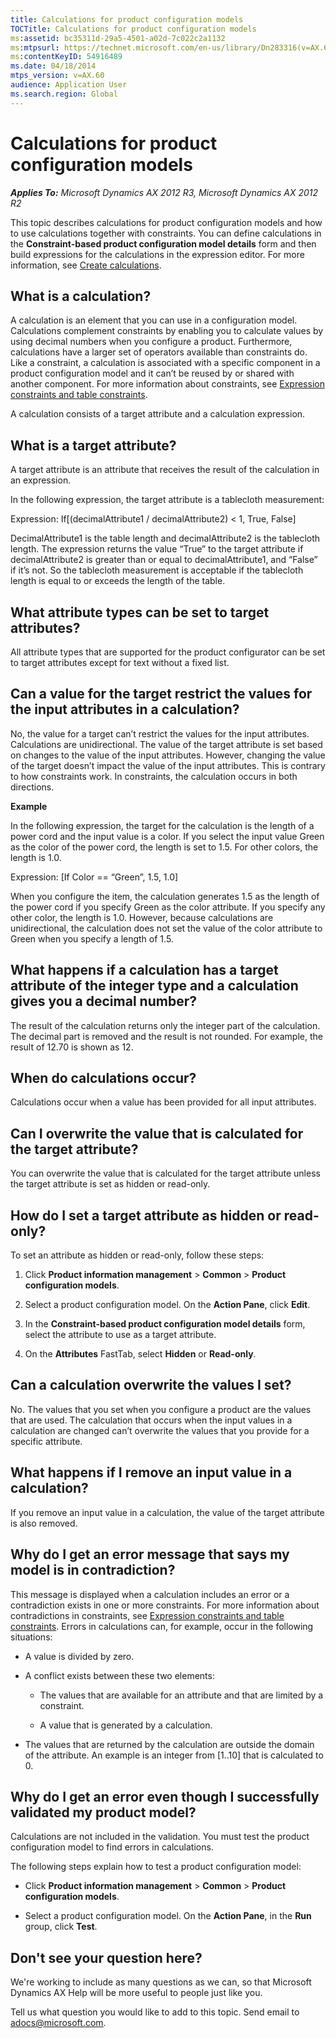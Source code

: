 ```yaml
---
title: Calculations for product configuration models
TOCTitle: Calculations for product configuration models
ms:assetid: bc35311d-29a5-4501-a02d-7c022c2a1132
ms:mtpsurl: https://technet.microsoft.com/en-us/library/Dn283316(v=AX.60)
ms:contentKeyID: 54916489
ms.date: 04/18/2014
mtps_version: v=AX.60
audience: Application User
ms.search.region: Global
---
```


# Calculations for product configuration models 


_**Applies To:** Microsoft Dynamics AX 2012 R3, Microsoft Dynamics AX 2012 R2_

This topic describes calculations for product configuration models and how to use calculations together with constraints. You can define calculations in the **Constraint-based product configuration model details** form and then build expressions for the calculations in the expression editor. For more information, see [Create calculations](create-calculations.md).

## What is a calculation?

A calculation is an element that you can use in a configuration model. Calculations complement constraints by enabling you to calculate values by using decimal numbers when you configure a product. Furthermore, calculations have a larger set of operators available than constraints do. Like a constraint, a calculation is associated with a specific component in a product configuration model and it can’t be reused by or shared with another component. For more information about constraints, see [Expression constraints and table constraints](expression-constraints-and-table-constraints.md).

A calculation consists of a target attribute and a calculation expression.

## What is a target attribute?

A target attribute is an attribute that receives the result of the calculation in an expression.

In the following expression, the target attribute is a tablecloth measurement:

Expression: If\[(decimalAttribute1 / decimalAttribute2) \< 1, True, False\]

DecimalAttribute1 is the table length and decimalAttribute2 is the tablecloth length. The expression returns the value “True” to the target attribute if decimalAttribute2 is greater than or equal to decimalAttribute1, and “False” if it’s not. So the tablecloth measurement is acceptable if the tablecloth length is equal to or exceeds the length of the table.

## What attribute types can be set to target attributes?

All attribute types that are supported for the product configurator can be set to target attributes except for text without a fixed list.

## Can a value for the target restrict the values for the input attributes in a calculation?

No, the value for a target can’t restrict the values for the input attributes. Calculations are unidirectional. The value of the target attribute is set based on changes to the value of the input attributes. However, changing the value of the target doesn’t impact the value of the input attributes. This is contrary to how constraints work. In constraints, the calculation occurs in both directions.

**Example**

In the following expression, the target for the calculation is the length of a power cord and the input value is a color. If you select the input value Green as the color of the power cord, the length is set to 1.5. For other colors, the length is 1.0.

Expression: \[If Color == “Green”, 1.5, 1.0\]

When you configure the item, the calculation generates 1.5 as the length of the power cord if you specify Green as the color attribute. If you specify any other color, the length is 1.0. However, because calculations are unidirectional, the calculation does not set the value of the color attribute to Green when you specify a length of 1.5.

## What happens if a calculation has a target attribute of the integer type and a calculation gives you a decimal number?

The result of the calculation returns only the integer part of the calculation. The decimal part is removed and the result is not rounded. For example, the result of 12.70 is shown as 12.

## When do calculations occur?

Calculations occur when a value has been provided for all input attributes.

## Can I overwrite the value that is calculated for the target attribute?

You can overwrite the value that is calculated for the target attribute unless the target attribute is set as hidden or read-only.

## How do I set a target attribute as hidden or read-only?

To set an attribute as hidden or read-only, follow these steps:

1.  Click **Product information management** \> **Common** \> **Product configuration models**.

2.  Select a product configuration model. On the **Action Pane**, click **Edit**.

3.  In the **Constraint-based product configuration model details** form, select the attribute to use as a target attribute.

4.  On the **Attributes** FastTab, select **Hidden** or **Read-only**.

## Can a calculation overwrite the values I set?

No. The values that you set when you configure a product are the values that are used. The calculation that occurs when the input values in a calculation are changed can’t overwrite the values that you provide for a specific attribute.

## What happens if I remove an input value in a calculation?

If you remove an input value in a calculation, the value of the target attribute is also removed.

## Why do I get an error message that says my model is in contradiction?

This message is displayed when a calculation includes an error or a contradiction exists in one or more constraints. For more information about contradictions in constraints, see [Expression constraints and table constraints](expression-constraints-and-table-constraints.md). Errors in calculations can, for example, occur in the following situations:

  - A value is divided by zero.

  - A conflict exists between these two elements:
    
      - The values that are available for an attribute and that are limited by a constraint.
    
      - A value that is generated by a calculation.

  - The values that are returned by the calculation are outside the domain of the attribute. An example is an integer from \[1..10\] that is calculated to 0.

## Why do I get an error even though I successfully validated my product model?

Calculations are not included in the validation. You must test the product configuration model to find errors in calculations.

The following steps explain how to test a product configuration model:

  - Click **Product information management** \> **Common** \> **Product configuration models**.

  - Select a product configuration model. On the **Action Pane**, in the **Run** group, click **Test**.

## Don't see your question here?

We're working to include as many questions as we can, so that Microsoft Dynamics AX Help will be more useful to people just like you.

Tell us what question you would like to add to this topic. Send email to <adocs@microsoft.com>.

  


